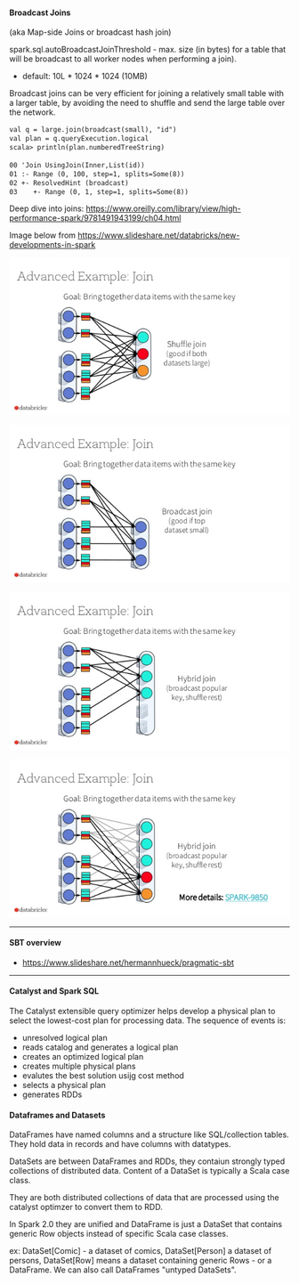 #### Broadcast Joins
(aka Map-side Joins or broadcast hash join)

spark.sql.autoBroadcastJoinThreshold - max. size (in bytes) for a table that will be broadcast to all worker nodes when performing a join). 
- default: 10L * 1024 * 1024 (10MB)

Broadcast joins can be very efficient for joining a relatively small table with a larger table, by avoiding the need to shuffle and send the large table over the network. 

```
val q = large.join(broadcast(small), "id")
val plan = q.queryExecution.logical
scala> println(plan.numberedTreeString)

00 'Join UsingJoin(Inner,List(id))
01 :- Range (0, 100, step=1, splits=Some(8))
02 +- ResolvedHint (broadcast)
03    +- Range (0, 1, step=1, splits=Some(8))
```

Deep dive into joins: https://www.oreilly.com/library/view/high-performance-spark/9781491943199/ch04.html

Image below from https://www.slideshare.net/databricks/new-developments-in-spark

![shuffle](images/1-shuffle.jpg)

![broadcast](images/2-broadcast.jpg)

![hybrid-a](images/3-hybrid-a.jpg)

![hybrid-b](images/4-hybrid-b.jpg)

---

#### SBT overview 
- https://www.slideshare.net/hermannhueck/pragmatic-sbt


--- 
#### Catalyst and Spark SQL

The Catalyst extensible query optimizer helps develop a physical plan to select the lowest-cost plan for processing data.  The sequence of events is:
- unresolved logical plan
- reads catalog and generates a logical plan
- creates an optimized logical plan
- creates multiple physical plans
- evalutes the best solution usijg cost method
- selects a physical plan
- generates RDDs

#### Dataframes and Datasets

DataFrames have named columns and a structure like SQL/collection tables.  They hold data in records and have columns with datatypes.

DataSets are between DataFrames and RDDs, they contaiun strongly typed collections of distributed data.  Content of a DataSet is typically a Scala case class.  

They are both distributed collections of data that are processed using the catalyst optimzer to convert them to RDD.  

In Spark 2.0 they are unified and DataFrame is just a DataSet that contains generic Row objects instead of specific Scala case classes.

ex: DataSet[Comic] - a dataset of comics, DataSet[Person] a dataset of persons, DataSet[Row] means a dataset containing generic Rows - or a DataFrame.  We can also call DataFrames "untyped DataSets".


